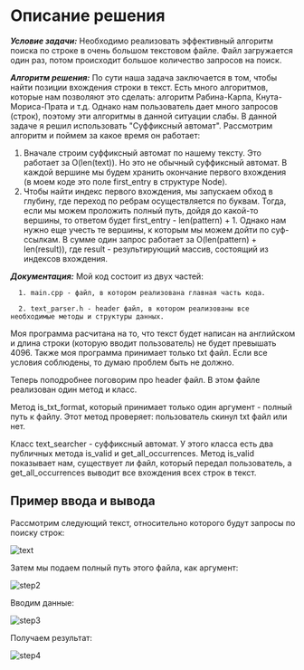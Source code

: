 # Описание решения

***Условие задачи:*** Необходимо реализовать эффективный алгоритм поиска по строке в очень большом текстовом файле. Файл загружается один раз, потом происходит большое количество запросов на поиск.

***Алгоритм решения:*** По сути наша задача заключается в том, чтобы найти позиции вхождения строки в текст. Есть много алгоритмов, которые нам позволяют это сделать: алгоритм Рабина-Карпа, Кнута-Мориса-Прата и т.д. Однако нам пользователь дает много запросов (строк), поэтому эти алгоритмы в данной ситуации слабы. В данной задаче я решил использовать "Суффиксный автомат". Рассмотрим алгоритм и поймем за какое время он работает:
1. Вначале строим суффиксный автомат по нашему тексту. Это работает за O(len(text)). Но это не обычный суффиксный автомат. В каждой вершине мы будем хранить окончание первого вхождения (в моем коде это поле first_entry в структуре Node).
2. Чтобы найти индекс первого вхождения, мы запускаем обход в глубину, где переход по ребрам осуществляется по буквам. Тогда, если мы можем проложить полный путь, дойдя до какой-то вершины, то ответом будет first_entry - len(pattern) + 1. Однако нам нужно еще учесть те вершины, к которым мы можем дойти по суф-ссылкам. В сумме один запрос работает за O(len(pattern) + len(result)), где result - результирующий массив, состоящий из индексов вхождения.

***Документация:*** 
Мой код состоит из двух частей:

      1. main.cpp - файл, в котором реализована главная часть кода.
      
      2. text_parser.h - header файл, в котором реализованы все необходимые методы и структуры данных.

Моя программа расчитана на то, что текст будет написан на английском и длина строки (которую вводит пользователь) не будет превышать 4096. Также моя программа принимает только txt файл. Если все условия соблюдены, то думаю проблем быть не должно.

Теперь поподробнее поговорим про header файл. В этом файле реализован один метод и класс. 

Метод is_txt_format, который принимает только один аргумент - полный путь к файлу. Этот метод проверяет: пользователь скинул txt файл или нет.

Класс text_searcher - суффиксный автомат. У этого класса есть два публичных метода is_valid и get_all_occurrences. Метод is_valid показывает нам, существует ли файл, который передал пользователь, а get_all_occurrences выводит все вхождения всех строк в текст.

## Пример ввода и вывода
Рассмотрим следующий текст, относительно которого будут запросы по поиску строк:

![text](https://user-images.githubusercontent.com/65976385/161101135-2908df9f-93de-4e2e-b4c9-3d21cb7d937f.jpg)

Затем мы подаем полный путь этого файла, как аргумент:

![step2](https://user-images.githubusercontent.com/65976385/161101883-69ad4ff7-da2f-449d-8b67-ea883f5acb34.jpg)

Вводим данные:

![step3](https://user-images.githubusercontent.com/65976385/161102978-0693a98a-5215-454e-8a80-9dd1c2212fad.jpg)

Получаем результат:

![step4](https://user-images.githubusercontent.com/65976385/161103317-37eeb05e-5e9d-45bd-ae28-7937f6a81af2.jpg)
